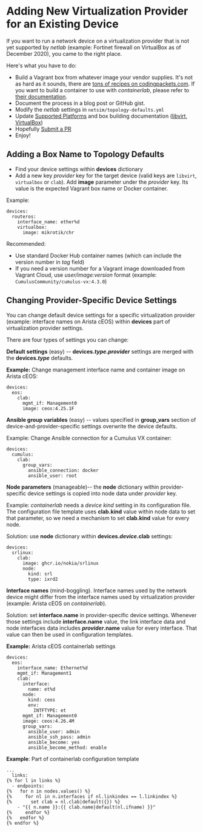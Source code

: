 # Adding New Virtualization Provider for an Existing Device

If you want to run a network device on a virtualization provider that is not yet supported by *netlab* (example: Fortinet firewall on VirtualBox as of December 2020), you came to the right place.

Here's what you have to do:

* Build a Vagrant box from whatever image your vendor supplies. It's not as hard as it sounds, there are [tons of recipes on codingpackets.com](https://codingpackets.com/blog/tag/vagrant/). If you want to build a container to use with *containerlab*, please refer to [their documentation](https://containerlab.srlinux.dev/).
* Document the process in a blog post or GitHub gist.
* Modify the *netlab* settings in `netsim/topology-defaults.yml`
* Update [Supported Platforms](../platforms.md) and box building documentation ([libvirt](../labs/libvirt.md#building-your-own-boxes), [VirtualBox](../labs/virtualbox.md#creating-vagrant-boxes))
* Hopefully [Submit a PR](guidelines.md)
* Enjoy!

## Adding a Box Name to Topology Defaults

* Find your device settings within **devices** dictionary
* Add a new key *provider* key for the target device (valid keys are `libvirt`, `virtualbox` or `clab`). Add **image** parameter under the *provider* key. Its value is the expected Vagrant box name or Docker container.

Example:

```
devices:
  routeros:
    interface_name: ether%d
    virtualbox:
      image: mikrotik/chr
```

Recommended:

* Use standard Docker Hub container names (which can include the version number in *tag* field)
* If you need a version number for a Vagrant image downloaded from Vagrant Cloud, use *user/image:version* format (example: `CumulusCommunity/cumulus-vx:4.3.0`)

## Changing Provider-Specific Device Settings

You can change default device settings for a specific virtualization provider (example: interface names on Arista cEOS) within **devices** part of virtualization provider settings.

There are four types of settings you can change:

**Default settings** (easy) -- **devices._type_._provider_** settings are merged with the **devices._type_** defaults. 

**Example:** Change management interface name and container image on Arista cEOS:

```
devices:
  eos:
    clab:
      mgmt_if: Management0
      image: ceos:4.25.1F
```

**Ansible group variables** (easy) -- values specified in **group_vars** section of device-and-provider-specific settings overwrite the device defaults. 

Example: Change Ansible connection for a Cumulus VX container:

```
devices:
  cumulus:
    clab:
      group_vars:
        ansible_connection: docker
        ansible_user: root
```

**Node parameters** (manageable)-- the **node** dictionary within provider-specific device settings is copied into node data under _provider_ key.

Example: *containerlab* needs a *device kind* setting in its configuration file. The configuration file template uses **clab.kind** value within node data to set that parameter, so we need a mechanism to set **clab.kind** value for every node. 

Solution: use **node** dictionary within **devices._device_.clab** settings:

```
devices:
  srlinux:
    clab:
      image: ghcr.io/nokia/srlinux
      node:
        kind: srl
        type: ixrd2
```

**Interface names** (mind-boggling). Interface names used by the network device might differ from the interface names used by virtualization provider (example: Arista cEOS on *containerlab*).

Solution: set **interface.name** in provider-specific device settings. Whenever those settings include **interface.name** value, the link interface data and node interfaces data includes **_provider_.name** value for every interface. That value can then be used in configuration templates.

**Example:** Arista cEOS containerlab settings

```
devices:
  eos:
    interface_name: Ethernet%d
    mgmt_if: Management1
    clab:
      interface:
        name: et%d
      node:
        kind: ceos
        env:
          INTFTYPE: et
      mgmt_if: Management0
      image: ceos:4.26.4M
      group_vars:
        ansible_user: admin
        ansible_ssh_pass: admin
        ansible_become: yes
        ansible_become_method: enable
```

**Example**: Part of containerlab configuration template

```
...
  links:
{% for l in links %}
  - endpoints:
{%   for n in nodes.values() %}
{%     for nl in n.interfaces if nl.linkindex == l.linkindex %}
{%       set clab = nl.clab|default({}) %}
    - "{{ n.name }}:{{ clab.name|default(nl.ifname) }}"
{%     endfor %}
{%   endfor %}
{% endfor %}
```

